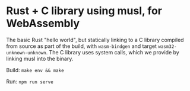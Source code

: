 # Rust + C library using musl, for WebAssembly

The basic Rust "hello world", but statically linking to a C library compiled from source as part of the build, with `wasm-bindgen` and target `wasm32-unknown-unknown`. The C library uses system calls, which we provide by linking musl into the binary.

Build: `make env && make`

Run: `npm run serve`
